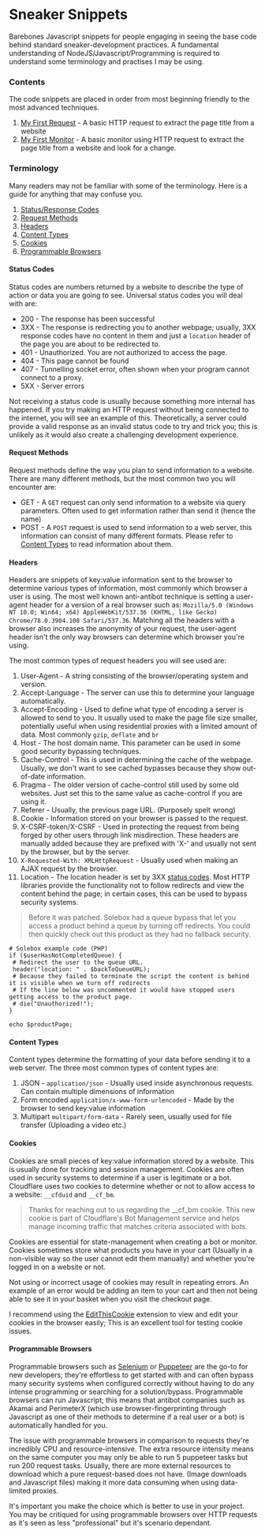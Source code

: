 # Sneaker Snippets
Barebones Javascript snippets for people engaging in seeing the base code behind standard sneaker-development practices. A fundamental understanding of NodeJS/Javascript/Programming is required to understand some terminology and practises I may be using.

### Contents

The code snippets are placed in order from most beginning friendly to the most advanced techniques.

1) [My First Request](/snippets/requests) - A basic HTTP request to extract the page title from a website
2) [My First Monitor](/snippets/requests) - A basic monitor using HTTP request to extract the page title from a website and look for a change.


### Terminology

Many readers may not be familiar with some of the terminology. Here is a guide for anything that may confuse you.

1) [Status/Response Codes](#status-codes)
2) [Request Methods](#request-methods)
3) [Headers](#headers)
4) [Content Types](#content-types)
5) [Cookies](#cookies)
6) [Programmable Browsers](#programmable-browsers)


#### Status Codes

Status codes are numbers returned by a website to describe the type of action or data you are going to see. Universal status codes you will deal with are:

* 200 - The response has been successful
* 3XX - The response is redirecting you to another webpage; usually, 3XX response codes have no content in them and just a `location` header of the page you are about to be redirected to.
* 401 - Unauthorized. You are not authorized to access the page.
* 404 - This page cannot be found
* 407 - Tunnelling socket error, often shown when your program cannot connect to a proxy.
* 5XX - Server errors

Not receiving a status code is usually because something more internal has happened. If you try making an HTTP request without being connected to the internet, you will see an example of this. Theoretically, a server could provide a valid response as an invalid status code to try and trick you; this is unlikely as it would also create a challenging development experience.


#### Request Methods

Request methods define the way you plan to send information to a website. There are many different methods, but the most common two you will encounter are:

* GET - A `GET` request can only send information to a website via query parameters. Often used to get information rather than send it (hence the name)
* POST - A `POST` request is used to send information to a web server, this information can consist of many different formats. Please refer to [Content Types](#content-types) to read information about them.


#### Headers

Headers are snippets of key:value information sent to the browser to determine various types of information, most commonly which browser a user is using. The most well known anti-antibot technique is setting a user-agent header for a version of a real browser such as: `Mozilla/5.0 (Windows NT 10.0; Win64; x64) AppleWebKit/537.36 (KHTML, like Gecko) Chrome/78.0.3904.108 Safari/537.36`. Matching all the headers with a browser also increases the anonymity of your request, the user-agent header isn't the only way browsers can determine which browser you're using.

The most common types of request headers you will see used are:
1) User-Agent - A string consisting of the browser/operating system and version.
2) Accept-Language - The server can use this to determine your language automatically.
3) Accept-Encoding - Used to define what type of encoding a server is allowed to send to you. It usually used to make the page file size smaller, potentially useful when using residential proxies with a limited amount of data. Most commonly `gzip`, `deflate` and `br`
4) Host - The host domain name. This parameter can be used in some good security bypassing techniques.
5) Cache-Control - This is used in determining the cache of the webpage. Usually, we don't want to see cached bypasses because they show out-of-date information.
6) Pragma - The older version of cache-control still used by some old websites. Just set this to the same value as cache-control if you are using it.
7) Referer - Usually, the previous page URL. (Purposely spelt wrong)
8) Cookie - Information stored on your browser is passed to the request.
9) X-CSRF-token/X-CSRF - Used in protecting the request from being forged by other users through link misdirection. These headers are manually added because they are prefixed with 'X-' and usually not sent by the browser, but by the server.
10) `X-Requested-With: XMLHttpRequest` - Usually used when making an AJAX request by the browser.
11) Location - The location header is set by 3XX [status codes](#status-codes). Most HTTP libraries provide the functionality not to follow redirects and view the content behind the page; in certain cases, this can be used to bypass security systems.

> Before it was patched. Solebox had a queue bypass that let you access a product behind a queue by turning off redirects. You could then quickly check out this product as they had no fallback security.

```
# Solebox example code (PHP)
if ($userHasNotCompletedQueue) {
 # Redirect the user to the queue URL.
 header("location: " . $backToQueueURL);
 # Because they failed to terminate the script the content is behind it is visible when we turn off redirects
 # If the line below was uncommented it would have stopped users getting access to the product page.
 # die("Unauthorized!");
}

echo $productPage;
```


#### Content Types

Content types determine the formatting of your data before sending it to a web server. The three most common types of content types are:

1) JSON - `application/json` - Usually used inside asynchronous requests. Can contain multiple dimensions of information
2) Form encoded `application/x-www-form-urlencoded` - Made by the browser to send key:value information
3) Multipart `multipart/form-data` - Rarely seen, usually used for file transfer (Uploading a video etc.)


#### Cookies

Cookies are small pieces of key:value information stored by a website. This is usually done for tracking and session management. Cookies are often used in security systems to determine if a user is legitimate or a bot. Cloudflare uses two cookies to determine whether or not to allow access to a website: `__cfduid` and `__cf_bm`.

> Thanks for reaching out to us regarding the __cf_bm cookie. This new cookie is part of Cloudflare's Bot Management service and helps manage incoming traffic that matches criteria associated with bots.

Cookies are essential for state-management when creating a bot or monitor. Cookies sometimes store what products you have in your cart (Usually in a non-visible way so the user cannot edit them manually) and whether you're logged in on a website or not.

Not using or incorrect usage of cookies may result in repeating errors. An example of an error would be adding an item to your cart and then not being able to see it in your basket when you visit the checkout page.

I recommend using the [EditThisCookie](https://chrome.google.com/webstore/detail/editthiscookie/fngmhnnpilhplaeedifhccceomclgfbg?hl=en) extension to view and edit your cookies in the browser easily; This is an excellent tool for testing cookie issues.


#### Programmable Browsers

Programmable browsers such as [Selenium](https://selenium.dev/) or [Puppeteer](https://github.com/puppeteer/puppeteer) are the go-to for new developers; they're effortless to get started with and can often bypass many security systems when configured correctly without having to do any intense programming or searching for a solution/bypass. Programmable browsers can run Javascript; this means that antibot companies such as Akamai and PerimeterX (which use browser-fingerprinting through Javascript as one of their methods to determine if a real user or a bot) is automatically handled for you.

The issue with programmable browsers in comparison to requests they're incredibly CPU and resource-intensive. The extra resource intensity means on the same computer you may only be able to run 5 puppeteer tasks but run 200 request tasks. Usually, there are more external resources to download which a pure request-based does not have. (Image downloads and Javascript files) making it more data consuming when using data-limited proxies.

It's important you make the choice which is better to use in your project. You may be critiqued for using programmable browsers over HTTP requests as it's seen as less "professional" but it's scenario dependant.